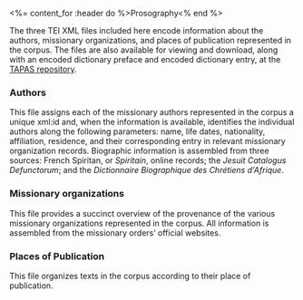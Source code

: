 <%= content_for :header do %>Prosography<% end %>

The three TEI XML files included here encode information about the authors, missionary organizations, and places of publication represented in the corpus. The files are also available for viewing and download, along with an encoded dictionary preface and encoded dictionary entry, at the [TAPAS repository](http://beta.tapasproject.org/documenting-indigenous-languages/documenting-indigenous-languages).

### Authors
This file assigns each of the missionary authors represented in the corpus a unique xml:id and, when the information is available, identifies the individual authors along the following parameters: name, life dates, nationality, affiliation, residence, and their corresponding entry in relevant missionary organization records. Biographic information is assembled from three sources: French Spiritan, or *Spiritain*, online records; the *Jesuit Catalogus Defunctorum*; and the *Dictionnaire Biographique des Chrétiens d'Afrique*.

### Missionary organizations
This file provides a succinct overview of the provenance of the various missionary organizations represented in the corpus.
All information is assembled from the missionary orders’ official websites.

### Places of Publication
This file organizes texts in the corpus according to their place of publication. 
